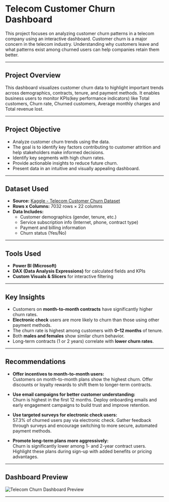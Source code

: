 # Telecom Customer Churn Dashboard

This project focuses on analyzing customer churn patterns in a telecom company using an interactive dashboard. Customer churn is a major concern in the telecom industry. Understanding why customers leave and what patterns exist among churned users can help companies retain them better.

---

## Project Overview

This dashboard visualizes customer churn data to highlight important trends across demographics, contracts, tenure, and payment methods.  It enables business users to monitor KPIs(key performance indicators) like Total customers, Churn rate, Churned customers, Average monthly charges and Total revenue lost.

---

## Project Objective

- Analyze customer churn trends using the data.
- The goal is to identify key factors contributing to customer attrition and help stakeholders make informed decisions.
- Identify key segments with high churn rates.
- Provide actionable insights to reduce future churn.
- Present data in an intuitive and visually appealing dashboard.

---

##  Dataset Used

- **Source:** [Kaggle - Telecom Customer Churn Dataset](https://www.kaggle.com/blastchar/telco-customer-churn)
- **Rows x Columns:** 7032 rows × 22 columns
- **Data Includes:**
  - Customer demographics (gender, tenure, etc.)
  - Service subscription info (Internet, phone, contract type)
  - Payment and billing information
  - Churn status (Yes/No)

---

##  Tools Used

- **Power BI (Microsoft)**
- **DAX (Data Analysis Expressions)** for calculated fields and KPIs
- **Custom Visuals & Slicers** for interactive filtering

---

##  Key Insights

- Customers on **month-to-month contracts** have significantly higher churn rates.
- **Electronic check** users are more likely to churn than those using other payment methods.
- The churn rate is highest among customers with **0–12 months** of tenure.
- Both **males and females** show similar churn behavior.
- Long-term contracts (1 or 2 years) correlate with **lower churn rates**.

---

##  Recommendations

- **Offer incentives to month-to-month users:**  
  Customers on month-to-month plans show the highest churn. Offer discounts or loyalty rewards to shift them to longer-term contracts.

- **Use email campaigns for better customer understanding:**  
  Churn is highest in the first 12 months. Deploy onboarding emails and early engagement campaigns to build trust and improve retention.

- **Use targeted surveys for electronic check users:**  
  57.3% of churned users pay via electronic check. Gather feedback through surveys and encourage switching to more secure, automated payment methods.

- **Promote long-term plans more aggressively:**  
  Churn is significantly lower among 1- and 2-year contract users. Highlight these plans during sign-up with added benefits or pricing advantages.

---

##  Dashboard Preview

![Telecom Churn Dashboard Preview](Insert_Dashboard_Image_Link_Here)

---

